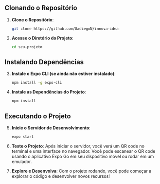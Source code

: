 ## Clonando o Repositório

1. **Clone o Repositório**:

   ```bash
   git clone https://github.com/GadiegoN/innova-idea
   ```

2. **Acesse o Diretório do Projeto**:
   ```bash
   cd seu-projeto
   ```

## Instalando Dependências

3. **Instale o Expo CLI (se ainda não estiver instalado)**:

   ```bash
   npm install -g expo-cli
   ```

4. **Instale as Dependências do Projeto**:
   ```bash
   npm install
   ```

## Executando o Projeto

5. **Inicie o Servidor de Desenvolvimento**:

   ```bash
   expo start
   ```

6. **Teste o Projeto**:
   Após iniciar o servidor, você verá um QR code no terminal e uma interface no navegador. Você pode escanear o QR code usando o aplicativo Expo Go em seu dispositivo móvel ou rodar em um emulador.

7. **Explore e Desenvolva**:
   Com o projeto rodando, você pode começar a explorar o código e desenvolver novos recursos!
